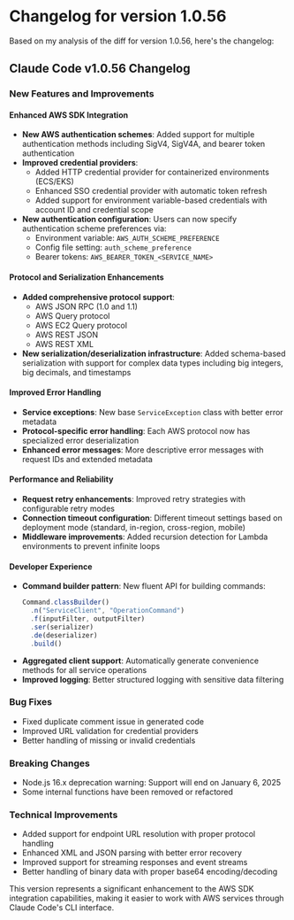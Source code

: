 # Changelog for version 1.0.56

Based on my analysis of the diff for version 1.0.56, here's the changelog:

## Claude Code v1.0.56 Changelog

### New Features and Improvements

#### Enhanced AWS SDK Integration
- **New AWS authentication schemes**: Added support for multiple authentication methods including SigV4, SigV4A, and bearer token authentication
- **Improved credential providers**: 
  - Added HTTP credential provider for containerized environments (ECS/EKS)
  - Enhanced SSO credential provider with automatic token refresh
  - Added support for environment variable-based credentials with account ID and credential scope
- **New authentication configuration**: Users can now specify authentication scheme preferences via:
  - Environment variable: `AWS_AUTH_SCHEME_PREFERENCE`
  - Config file setting: `auth_scheme_preference`
  - Bearer tokens: `AWS_BEARER_TOKEN_<SERVICE_NAME>`

#### Protocol and Serialization Enhancements
- **Added comprehensive protocol support**:
  - AWS JSON RPC (1.0 and 1.1)
  - AWS Query protocol
  - AWS EC2 Query protocol  
  - AWS REST JSON
  - AWS REST XML
- **New serialization/deserialization infrastructure**: Added schema-based serialization with support for complex data types including big integers, big decimals, and timestamps

#### Improved Error Handling
- **Service exceptions**: New base `ServiceException` class with better error metadata
- **Protocol-specific error handling**: Each AWS protocol now has specialized error deserialization
- **Enhanced error messages**: More descriptive error messages with request IDs and extended metadata

#### Performance and Reliability
- **Request retry enhancements**: Improved retry strategies with configurable retry modes
- **Connection timeout configuration**: Different timeout settings based on deployment mode (standard, in-region, cross-region, mobile)
- **Middleware improvements**: Added recursion detection for Lambda environments to prevent infinite loops

#### Developer Experience
- **Command builder pattern**: New fluent API for building commands:
  ```javascript
  Command.classBuilder()
    .n("ServiceClient", "OperationCommand")
    .f(inputFilter, outputFilter)
    .ser(serializer)
    .de(deserializer)
    .build()
  ```
- **Aggregated client support**: Automatically generate convenience methods for all service operations
- **Improved logging**: Better structured logging with sensitive data filtering

### Bug Fixes
- Fixed duplicate comment issue in generated code
- Improved URL validation for credential providers
- Better handling of missing or invalid credentials

### Breaking Changes
- Node.js 16.x deprecation warning: Support will end on January 6, 2025
- Some internal functions have been removed or refactored

### Technical Improvements
- Added support for endpoint URL resolution with proper protocol handling
- Enhanced XML and JSON parsing with better error recovery
- Improved support for streaming responses and event streams
- Better handling of binary data with proper base64 encoding/decoding

This version represents a significant enhancement to the AWS SDK integration capabilities, making it easier to work with AWS services through Claude Code's CLI interface.
